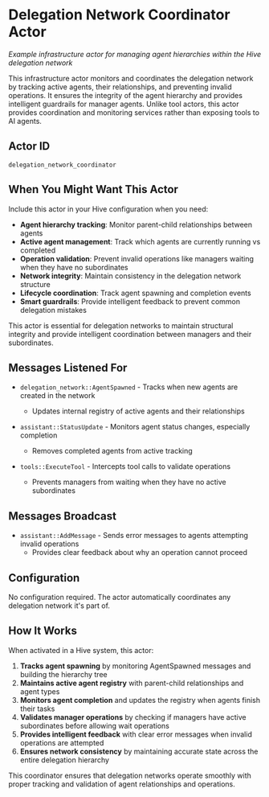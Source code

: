 # Delegation Network Coordinator Actor

*Example infrastructure actor for managing agent hierarchies within the Hive delegation network*

This infrastructure actor monitors and coordinates the delegation network by tracking active agents, their relationships, and preventing invalid operations. It ensures the integrity of the agent hierarchy and provides intelligent guardrails for manager agents. Unlike tool actors, this actor provides coordination and monitoring services rather than exposing tools to AI agents.

## Actor ID
`delegation_network_coordinator`

## When You Might Want This Actor

Include this actor in your Hive configuration when you need:

- **Agent hierarchy tracking**: Monitor parent-child relationships between agents
- **Active agent management**: Track which agents are currently running vs completed
- **Operation validation**: Prevent invalid operations like managers waiting when they have no subordinates
- **Network integrity**: Maintain consistency in the delegation network structure
- **Lifecycle coordination**: Track agent spawning and completion events
- **Smart guardrails**: Provide intelligent feedback to prevent common delegation mistakes

This actor is essential for delegation networks to maintain structural integrity and provide intelligent coordination between managers and their subordinates.

## Messages Listened For

- `delegation_network::AgentSpawned` - Tracks when new agents are created in the network
  - Updates internal registry of active agents and their relationships
  
- `assistant::StatusUpdate` - Monitors agent status changes, especially completion
  - Removes completed agents from active tracking
  
- `tools::ExecuteTool` - Intercepts tool calls to validate operations
  - Prevents managers from waiting when they have no active subordinates

## Messages Broadcast

- `assistant::AddMessage` - Sends error messages to agents attempting invalid operations
  - Provides clear feedback about why an operation cannot proceed

## Configuration

No configuration required. The actor automatically coordinates any delegation network it's part of.

## How It Works

When activated in a Hive system, this actor:

1. **Tracks agent spawning** by monitoring AgentSpawned messages and building the hierarchy tree
2. **Maintains active agent registry** with parent-child relationships and agent types
3. **Monitors agent completion** and updates the registry when agents finish their tasks
4. **Validates manager operations** by checking if managers have active subordinates before allowing wait operations
5. **Provides intelligent feedback** with clear error messages when invalid operations are attempted
6. **Ensures network consistency** by maintaining accurate state across the entire delegation hierarchy

This coordinator ensures that delegation networks operate smoothly with proper tracking and validation of agent relationships and operations.